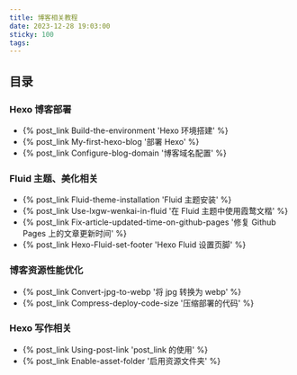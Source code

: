 ```yaml
---
title: 博客相关教程
date: 2023-12-28 19:03:00
sticky: 100
tags:
---
```

## 目录

### Hexo 博客部署 
- {% post_link Build-the-environment 'Hexo 环境搭建' %}
- {% post_link My-first-hexo-blog '部署 Hexo' %}
- {% post_link Configure-blog-domain '博客域名配置' %}

### Fluid 主题、美化相关
- {% post_link Fluid-theme-installation 'Fluid 主题安装' %}
- {% post_link Use-lxgw-wenkai-in-fluid '在 Fluid 主题中使用霞鹜文楷' %}
- {% post_link Fix-article-updated-time-on-github-pages '修复 Github Pages 上的文章更新时间' %}
- {% post_link Hexo-Fluid-set-footer 'Hexo Fluid 设置页脚' %}

### 博客资源性能优化
- {% post_link Convert-jpg-to-webp '将 jpg 转换为 webp' %}
- {% post_link Compress-deploy-code-size '压缩部署的代码' %}

### Hexo 写作相关
- {% post_link Using-post-link 'post_link 的使用' %}
- {% post_link Enable-asset-folder '启用资源文件夹' %}
